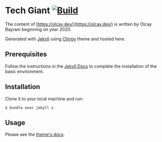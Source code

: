 # Tech Giant [![Build](https://github.com/otomatikmuhendis/aclockworkengineer/actions/workflows/pages/pages-build-deployment/badge.svg)](https://github.com/otomatikmuhendis/aclockworkengineer/actions/workflows/pages/pages-build-deployment)

The content of [https://olcay.dev/](https://olcay.dev/) is written by Olcay Bayram beginning on year 2020.

Generated with [Jekyll](http://jekyllrb.com/) using [Chirpy](https://github.com/cotes2020/jekyll-theme-chirpy) theme and hosted here.

## Prerequisites

Follow the instructions in the [Jekyll Docs](https://jekyllrb.com/docs/installation/) to complete the installation of the basic environment.

## Installation

Clone it to your local machine and run:

```console
$ bundle exec jekyll s
```

## Usage

Please see the [theme's docs](https://github.com/cotes2020/jekyll-theme-chirpy#documentation).
